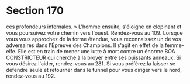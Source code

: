 # Section 170

ces profondeurs infernales. » L'homme ensuite, s'éloigne en clopinant et vous poursuivez
votre chemin vers l'ouest. Rendez-vous au 109.
Lorsque vous vous approchez de la forme étendue, vous reconnaissez un de vos
adversaires dans l'Épreuve des Champions. Il s'agit en effet de la femme-elfe. Elle est en
train de mener une lutte à mort contre un énorme BOA CONSTRICTEUR qui cherche à
la broyer entre ses puissants anneaux. Si vous désirez l'aider, rendez-vous au 281. Si vous
préférez la laisser se défendre seule et retourner dans le tunnel pour vous diriger vers le
nord, rendez-vous au 192.